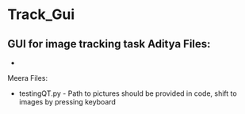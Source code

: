 # Track_Gui
GUI for image tracking task
Aditya Files:
-
-
Meera Files:
- testingQT.py - Path to pictures should be provided in code, shift to images by pressing keyboard
